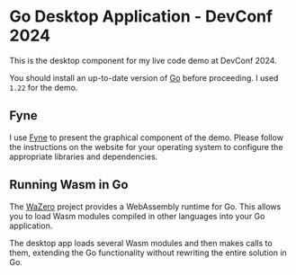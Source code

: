 # Go Desktop Application - DevConf 2024

This is the desktop component for my live code demo at DevConf 2024.

You should install an up-to-date version of [Go](https://go.dev/) before proceeding. I used `1.22` for the demo.

## Fyne

I use [Fyne](https://fyne.io/) to present the graphical component of the demo. Please follow the instructions on the website for your operating system to configure the appropriate libraries and dependencies.

## Running Wasm in Go

The [WaZero](https://github.com/tetratelabs/wazero) project provides a WebAssembly runtime for Go. This allows you to load Wasm modules compiled in other languages into your Go application.

The desktop app loads several Wasm modules and then makes calls to them, extending the Go functionality without rewriting the entire solution in Go.
